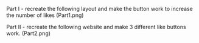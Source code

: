 Part I - recreate the following layout and make the button work to increase the number of likes (Part1.png)

Part II - recreate the following website and make 3 different like buttons work. (Part2.png)